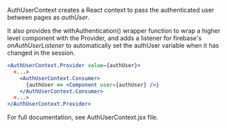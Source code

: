 AuthUserContext creates a React context to pass the authenticated user between pages
as _authUser_.

It also provides the withAuthentication() wrapper function to wrap a higher level
component with the Provider, and adds a listener for firebase's _onAuthUserListener_
to automatically set the authUser variable when it has changed in the session.

```jsx static
<AuthUserContext.Provider value={authUser}>
  <...>
    <AuthUserContext.Consumer>
      {authUser => <Component user={authUser} />}
    </AuthUserContext.Consumer>
  <...>
</AuthUserContext.Provider>
```

For full documentation, see AuthUserContext.jsx file.
